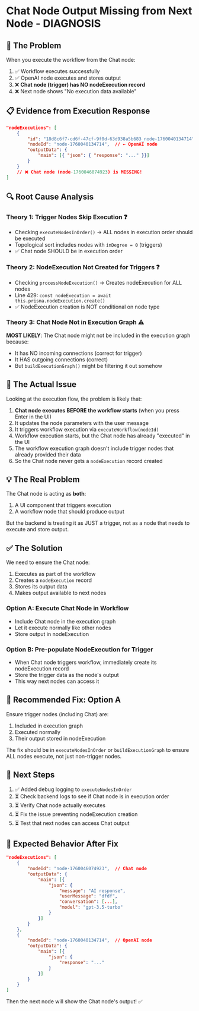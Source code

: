 # Chat Node Output Missing from Next Node - DIAGNOSIS

## 🐛 The Problem

When you execute the workflow from the Chat node:
1. ✅ Workflow executes successfully  
2. ✅ OpenAI node executes and stores output
3. ❌ **Chat node (trigger) has NO nodeExecution record**
4. ❌ Next node shows "No execution data available"

## 📋 Evidence from Execution Response

```json
"nodeExecutions": [
    {
        "id": "18d8c6f7-cd6f-47cf-9f0d-63d938a5b683_node-1760040134714",
        "nodeId": "node-1760040134714",  // ← OpenAI node
        "outputData": {
            "main": [{ "json": { "response": "..." }}]
        }
    }
    // ❌ Chat node (node-1760046074923) is MISSING!
]
```

## 🔍 Root Cause Analysis

### Theory 1: Trigger Nodes Skip Execution ❓
- Checking `executeNodesInOrder()` → ALL nodes in execution order should be executed
- Topological sort includes nodes with `inDegree = 0` (triggers)
- ✅ Chat node SHOULD be in execution order

### Theory 2: NodeExecution Not Created for Triggers ❓
- Checking `processNodeExecution()` → Creates nodeExecution for ALL nodes
- Line 429: `const nodeExecution = await this.prisma.nodeExecution.create()`
- ✅ NodeExecution creation is NOT conditional on node type

### Theory 3: Chat Node Not in Execution Graph ⚠️
**MOST LIKELY**: The Chat node might not be included in the execution graph because:
- It has NO incoming connections (correct for trigger)
- It HAS outgoing connections (correct)
- But `buildExecutionGraph()` might be filtering it out somehow

## 🎯 The Actual Issue

Looking at the execution flow, the problem is likely that:

1. **Chat node executes BEFORE the workflow starts** (when you press Enter in the UI)
2. It updates the node parameters with the user message
3. It triggers workflow execution via `executeWorkflow(nodeId)`
4. Workflow execution starts, but the Chat node has already "executed" in the UI
5. The workflow execution graph doesn't include trigger nodes that already provided their data
6. So the Chat node never gets a `nodeExecution` record created

## 💡 The Real Problem

The Chat node is acting as **both**:
1. A UI component that triggers execution
2. A workflow node that should produce output

But the backend is treating it as JUST a trigger, not as a node that needs to execute and store output.

## ✅ The Solution

We need to ensure the Chat node:
1. Executes as part of the workflow
2. Creates a `nodeExecution` record
3. Stores its output data
4. Makes output available to next nodes

### Option A: Execute Chat Node in Workflow
- Include Chat node in the execution graph
- Let it execute normally like other nodes
- Store output in nodeExecution

### Option B: Pre-populate NodeExecution for Trigger
- When Chat node triggers workflow, immediately create its nodeExecution record
- Store the trigger data as the node's output
- This way next nodes can access it

## 🔧 Recommended Fix: Option A

Ensure trigger nodes (including Chat) are:
1. Included in execution graph
2. Executed normally
3. Their output stored in nodeExecution

The fix should be in `executeNodesInOrder` or `buildExecutionGraph` to ensure ALL nodes execute, not just non-trigger nodes.

## 📝 Next Steps

1. ✅ Added debug logging to `executeNodesInOrder`
2. ⏳ Check backend logs to see if Chat node is in execution order
3. ⏳ Verify Chat node actually executes
4. ⏳ Fix the issue preventing nodeExecution creation
5. ⏳ Test that next nodes can access Chat output

## 🎯 Expected Behavior After Fix

```json
"nodeExecutions": [
    {
        "nodeId": "node-1760046074923",  // Chat node
        "outputData": {
            "main": [{
                "json": {
                    "message": "AI response",
                    "userMessage": "dfdf",
                    "conversation": [...],
                    "model": "gpt-3.5-turbo"
                }
            }]
        }
    },
    {
        "nodeId": "node-1760040134714",  // OpenAI node
        "outputData": {
            "main": [{
                "json": {
                    "response": "..."
                }
            }]
        }
    }
]
```

Then the next node will show the Chat node's output! ✅

